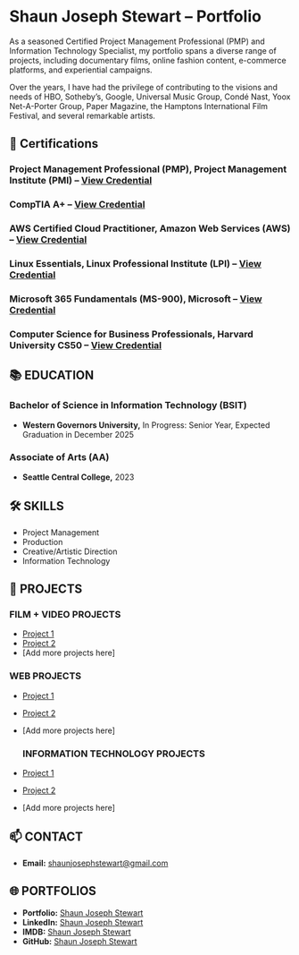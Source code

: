 # Shaun Joseph Stewart – Portfolio

As a seasoned Certified Project Management Professional (PMP) and Information Technology Specialist, my portfolio spans a diverse range of projects, including documentary films, online fashion content, e-commerce platforms, and experiential campaigns.

Over the years, I have had the privilege of contributing to the visions and needs of HBO, Sotheby’s, Google, Universal Music Group, Condé Nast, Yoox Net-A-Porter Group, Paper Magazine, the Hamptons International Film Festival, and several remarkable artists.





## 📜 Certifications

### Project Management Professional (PMP), Project Management Institute (PMI) – [View Credential](https://www.credly.com/badges/96b9bd60-9e60-40ba-950c-55433c63a4d0/public_url)

### CompTIA A+ – [View Credential](https://www.credly.com/badges/cc51fc4b-cf2d-4d7b-8b79-a4f26e17b57f/linked_in_profile)

### AWS Certified Cloud Practitioner, Amazon Web Services (AWS) – [View Credential](https://www.credly.com/badges/160256c3-c7ac-4ad5-accf-6de5ae7cf4d2/linked_in_profile)

### Linux Essentials, Linux Professional Institute (LPI) – [View Credential](https://www.credly.com/badges/cad1596b-6f50-4b72-b575-f90bcb03b1db/linked_in_profile)

### Microsoft 365 Fundamentals (MS-900), Microsoft – [View Credential](https://learn.microsoft.com/en-us/users/shaunjosephstewart-8076/credentials/2838c3e084e12475)

### Computer Science for Business Professionals, Harvard University CS50 – [View Credential](https://certificates.cs50.io/954ec01c-cf18-486e-97a2-da8fba59bc1d)





## 📚 EDUCATION

### Bachelor of Science in Information Technology (BSIT)
- **Western Governors University,** In Progress: Senior Year, Expected Graduation in December 2025

### Associate of Arts (AA)
- **Seattle Central College,** 2023




## 🛠️ SKILLS

- Project Management
- Production
- Creative/Artistic Direction
- Information Technology





## 💼 PROJECTS

### FILM + VIDEO PROJECTS
- [Project 1](#)
- [Project 2](#)
- [Add more projects here]

### WEB PROJECTS
- [Project 1](#)
- [Project 2](#)
- [Add more projects here]

  ### INFORMATION TECHNOLOGY PROJECTS
- [Project 1](#)
- [Project 2](#)
- [Add more projects here]





## 📫 CONTACT

- **Email:** [shaunjosephstewart@gmail.com](mailto:shaunjosephstewart@gmail.com)





## 🌐 PORTFOLIOS
- **Portfolio:** [Shaun Joseph Stewart](http://shaunjosephstewart.com)
- **LinkedIn:** [Shaun Joseph Stewart](https://www.linkedin.com/in/shaunjosephstewart/)
- **IMDB:** [Shaun Joseph Stewart](https://www.imdb.com/name/nm10025509/)
- **GitHub:** [Shaun Joseph Stewart](https://github.com/shaunjosephstewart)


<!--
**shaunjosephstewart/shaunjosephstewart** is a ✨ _special_ ✨ repository because its `README.md` (this file) appears on your GitHub profile.

Here are some ideas to get you started:

- 🔭 I’m currently working on ...
- 🌱 I’m currently learning ...
- 👯 I’m looking to collaborate on ...
- 🤔 I’m looking for help with ...
- 💬 Ask me about ...
- 📫 How to reach me: ...
- 😄 Pronouns: ...
- ⚡ Fun fact: ...
-->

